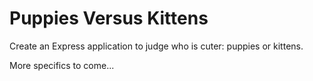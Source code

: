 Puppies Versus Kittens
======================

Create an Express application to judge who is cuter: puppies or kittens.

More specifics to come...
